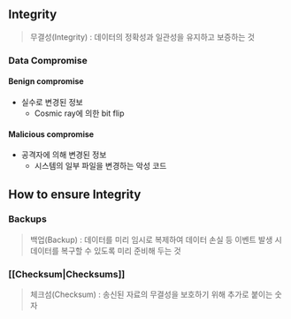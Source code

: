 ## Integrity
> 무결성(Integrity) : 데이터의 정확성과 일관성을 유지하고 보증하는 것

### Data Compromise
#### Benign compromise
- 실수로 변경된 정보
	- Cosmic ray에 의한 bit flip
#### Malicious compromise
- 공격자에 의해 변경된 정보
	- 시스템의 일부 파일을 변경하는 악성 코드

## How to ensure Integrity
### Backups
> 백업(Backup) : 데이터를 미리 임시로 복제하여 데이터 손실 등 이벤트 발생 시 데이터를 복구할 수 있도록 미리 준비해 두는 것
### [[Checksum|Checksums]]
> 체크섬(Checksum) : 송신된 자료의 무결성을 보호하기 위해 추가로 붙이는 숫자
